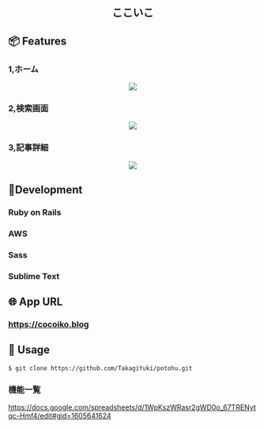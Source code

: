 
<h2 align="center">ここいこ</h2>

## 📦 Features

### 1,ホーム

<p align="center">
  <img src="https://user-images.githubusercontent.com/62293736/90459474-652da900-e13c-11ea-9b7f-25c8af5444d7.png" />
</p>

### 2,検索画面
<p align="center">
  <img src="https://user-images.githubusercontent.com/62293736/90461926-94471900-e142-11ea-9e33-dbf1788a7b59.png" />
</p>

### 3,記事詳細
<p align="center">
  <img src="https://user-images.githubusercontent.com/62293736/90463616-5d730200-e146-11ea-9969-ce0ce2c38e8d.png" />
</p>

## 📗Development
### Ruby on Rails
### AWS
### Sass
### Sublime Text

## 🌐 App URL

### **https://cocoiko.blog**  

## 💬 Usage

`$ git clone https://github.com/TakagiYuki/potohu.git`

### 機能一覧
https://docs.google.com/spreadsheets/d/1WpKszWRasr2gWD0o_67TRENytqc-Hmf4/edit#gid=1605641624



